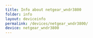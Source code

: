 ```yaml
---
title: Info about netgear_wndr3800
folder: info
layout: deviceinfo
permalink: /devices/netgear_wndr3800/
device: netgear_wndr3800
---
```

